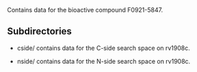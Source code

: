 Contains data for the bioactive compound F0921-5847.

## Subdirectories

- cside/ contains data for the C-side search space on rv1908c.

- nside/ contains data for the N-side search space on rv1908c.

